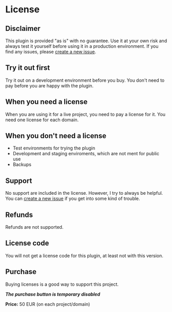 # License

## Disclaimer

This plugin is provided "as is" with no guarantee. Use it at your own risk and always test it yourself before using it in a production environment. If you find any issues, please [create a new issue](https://github.com/jenstornell/field-engineer/issues/new).

## Try it out first

Try it out on a development environment before you buy. You don't need to pay before you are happy with the plugin.

## When you need a license

When you are using it for a live project, you need to pay a license for it. You need one license for each domain.

## When you don't need a license

- Test environments for trying the plugin
- Development and staging enviroments, which are not ment for public use
- Backups

## Support

No support are included in the license. However, I try to always be helpful. You can [create a new issue](https://github.com/jenstornell/field-engineer/issues/new) if you get into some kind of trouble.

## Refunds

Refunds are not supported.

## License code

You will not get a license code for this plugin, at least not with this version.

## Purchase

Buying licenses is a good way to support this project.

***The purchase button is temporary disabled***

**Price:** 50 EUR (on each project/domain)
